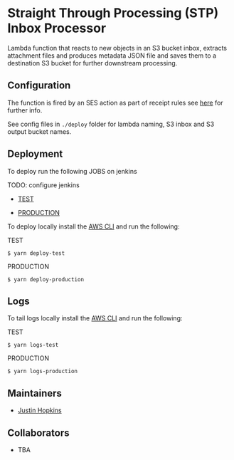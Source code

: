# Straight Through Processing (STP) Inbox Processor

Lambda function that reacts to new objects in an S3 bucket inbox, extracts attachment files and produces metadata JSON file and saves them to a destination S3 bucket for further downstream processing.

## Configuration

The function is fired by an SES action as part of receipt rules see [here](https://docs.aws.amazon.com/ses/latest/DeveloperGuide/receiving-email-receipt-rules.html) for further info.

See config files in `./deploy` folder for lambda naming, S3 inbox and S3 output bucket names.

## Deployment

To deploy run the following JOBS on jenkins

TODO: configure jenkins

* [TEST](https://jenkins.luxgroup.com/job/release-test-stp-process-inbox-fn/)

* [PRODUCTION](https://jenkins.luxgroup.com/job/release-prod-stp-process-inbox-fn/)

To deploy locally install the [AWS CLI](https://docs.aws.amazon.com/cli/latest/userguide/install-cliv2-linux-mac.html)
and run the following:

TEST

```
$ yarn deploy-test
```

PRODUCTION

```
$ yarn deploy-production
```

## Logs

To tail logs locally install the [AWS CLI](https://docs.aws.amazon.com/cli/latest/userguide/install-cliv2-linux-mac.html)
and run the following:

TEST

```
$ yarn logs-test
```

PRODUCTION

```
$ yarn logs-production
```

## Maintainers

* [Justin Hopkins](https://github.com/innomatics)

## Collaborators

* TBA
